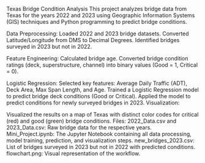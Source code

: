 Texas Bridge Condition Analysis
This project analyzes bridge data from Texas for the years 2022 and 2023 using Geographic Information Systems (GIS) techniques and Python programming to predict bridge conditions.

Data Preprocessing:
Loaded 2022 and 2023 bridge datasets.
Converted Latitude/Longitude from DMS to Decimal Degrees.
Identified bridges surveyed in 2023 but not in 2022.

Feature Engineering:
Calculated bridge age.
Converted bridge condition ratings (deck, superstructure, channel) into binary values (Good = 1, Critical = 0).

Logistic Regression:
Selected key features: Average Daily Traffic (ADT), Deck Area, Max Span Length, and Age.
Trained a Logistic Regression model to predict bridge deck conditions (Good or Critical).
Applied the model to predict conditions for newly surveyed bridges in 2023.
Visualization:

Visualized the results on a map of Texas with distinct color codes for critical (red) and good (green) bridge conditions.
Files:
2022_Data.csv and 2023_Data.csv: Raw bridge data for the respective years.
Mini_Project.ipynb: The Jupyter Notebook containing all data processing, model training, prediction, and visualization steps.
new_bridges_2023.csv: List of bridges surveyed in 2023 but not in 2022 with predicted conditions.
flowchart.png: Visual representation of the workflow.
